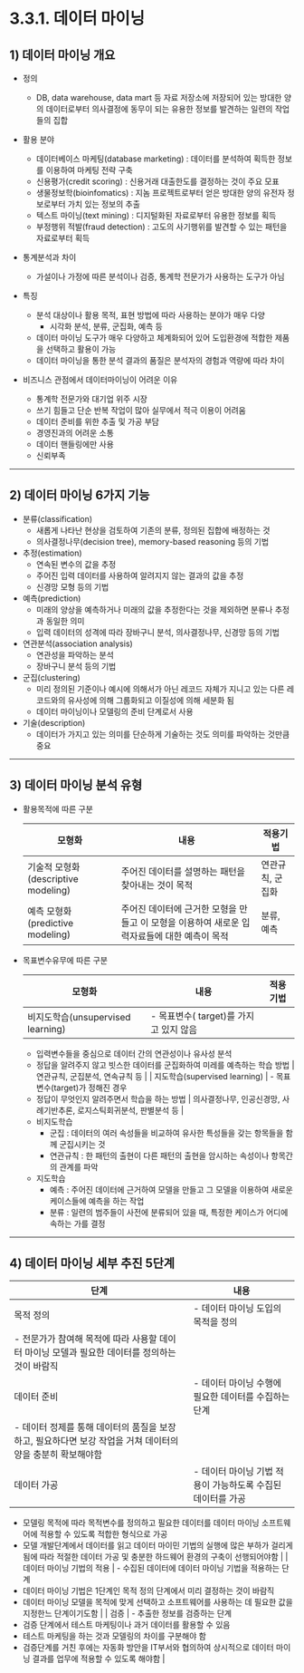 # 3.3.1. 데이터 마이닝

## 1) 데이터 마이닝 개요

- 정의
    - DB, data warehouse, data mart 등 자료 저장소에 저장되어 있는 방대한 양의 데이터로부터 의사결정에 동무이 되는 유용한 정보를 발견하는 일련의 작업들의 집합
    
- 활용 분야
    - 데이터베이스 마케팅(database marketing) : 데이터를 분석하여 획득한 정보를 이용하여 마케팅 전략 구축
    - 신용평가(credit scoring) : 신용거래 대출한도를 결정하는 것이 주요 모표
    - 생물정보학(bioinfomatics) : 지놈 프로젝트로부터 얻은 방대한 양의 유전자 정보로부터 가치 있는 정보의 추출
    - 텍스트 마이닝(text mining) : 디지털화된 자료로부터 유용한 정보를 획득
    - 부정행위 적발(fraud detection) : 고도의 사기행위를 발견할 수 있는 패턴을 자료로부터 획득
    
- 통계분석과 차이
    - 가설이나 가정에 따른 분석이나 검증, 통계학 전문가가 사용하는 도구가 아님
    
- 특징
    - 분석 대상이나 활용 목적, 표현 방법에 따라 사용하는 분야가 매우 다양
        - 시각화 분석, 분류, 군집화, 예측 등
    - 데이터 마이닝 도구가 매우 다양하고 체계화되어 있어 도입환경에 적합한 제품을 선택하고 활용이 가능
    - 데이터 마이닝을 통한 분석 결과의 품질은 분석자의 경험과 역량에 따라 차이
    
- 비즈니스 관점에서 데이터마이닝이 어려운 이유
    - 통계학 전문가와 대기업 위주 시장
    - 쓰기 힘들고 단순 반복 작업이 많아 실무에서 적극 이용이 어려움
    - 데이터 준비를 위한 추출 및 가공 부담
    - 경영진과의 어려운 소통
    - 데이터 핸들링에만 사용
    - 신뢰부족

---

## 2) 데이터 마이닝 6가지 기능

- 분류(classification)
    - 새롭게 나타난 현상을 검토하여 기존의 분류, 정의된 집합에 배정하는 것
    - 의사결정나무(decision tree), memory-based reasoning 등의 기법
- 추정(estimation)
    - 연속된 변수의 값을 추정
    - 주어진 입력 데이터를 사용하여 알려지지 않는 결과의 값을 추정
    - 신경망 모형 등의 기법
- 예측(prediction)
    - 미래의 양상을 예측하거나 미래의 값을 추정한다는 것을 제외하면 분류나 추정과 동일한 의미
    - 입력 데이터의 성격에 따라 장바구니 분석, 의사결정나무, 신경망 등의 기법
- 연관분석(association analysis)
    - 연관성을 파악하는 분석
    - 장바구니 분석 등의 기법
- 군집(clustering)
    - 미리 정의된 기준이나 예시에 의해서가 아닌 레코드 자체가 지니고 있는 다른 레코드와의 유사성에 의해 그룹화되고 이질성에 의해 세분화 됨
    - 데이터 마이닝이나 모델링의 준비 단계로서 사용
- 기술(description)
    - 데이터가 가지고 있는 의미를 단순하게 기술하는 것도 의미를 파악하는 것만큼 중요

---

## 3) 데이터 마이닝 분석 유형

- 활용목적에 따른 구분
    
    
    | 모형화 | 내용 | 적용기법 |
    | --- | --- | --- |
    | 기술적 모형화(descriptive modeling) | 주어진 데이터를 설명하는 패턴을 찾아내는 것이 목적 | 연관규칙, 군집화 |
    | 예측 모형화(predictive modeling) | 주어진 데이터에 근거한 모형을 만들고 이 모형을 이용하여 새로운 입력자료들에 대한 예측이 목적 | 분류, 예측 |
- 목표변수유무에 따른 구분
    
    
    | 모형화 | 내용 | 적용기법 |
    | --- | --- | --- |
    | 비지도학습(unsupervised learning) | - 목표변수( target)를 가지고 있지 않음
    - 입력변수들을 중심으로 데이터 간의 연관성이나 유사성 분석
    - 정답을 알려주지 않고 빗스한 데이터를 군집화하여 미레를 예측하는 학습 방법 | 연관규칙, 군집분석, 연속규칙 등 |
    | 지도학습(supervised learning) | - 목표변수(target)가 정해진 경우
    - 정답이 무엇인지 알려주면서 학습을 하는 방법 | 의사결정나무, 인공신경망, 사례기반추론, 로지스틱회귀분석, 판별분석 등 |
    - 비지도학습
        - 군집 : 데이터의 여러 속성들을 비교하여 유사한 특성들을 갖는 항목들을 함께 군집시키는 것
        - 연관규칙 : 한 패턴의 출현이 다른 패턴의 출현을 암시하는 속성이나 항목간의 관계를 파악
    - 지도학습
        - 예측 : 주어진 데이터에 근거하여 모델을 만들고 그 모델을 이용하여 새로운 케이스들에 예측을 하는 작업
        - 분류 : 일련의 범주들이 사전에 분류되어 있을 때, 특정한 케이스가 어디에 속하는 가를 결정

---

## 4) 데이터 마이닝 세부 추진 5단계

| 단계 | 내용 |
| --- | --- |
| 목적 정의 | - 데이터 마이닝 도입의 목적을 정의
- 전문가가 참여해 목적에 따라 사용할 데이터 마이닝 모델과 필요한 데이터를 정의하는 것이 바람직 |
| 데이터 준비 | - 데이터 마이닝 수행에 필요한 데이터를 수집하는 단계
- 데이터 정제를 통해 데이터의 품질을 보장하고, 필요하다면 보강 작업을 거쳐 데이터의 양을 충분히 확보해야함 |
| 데이터 가공 | - 데이터 마이닝 기법 적용이 가능하도록 수집된 데이터를 가공
- 모델링 목적에 따라 목적변수를 정의하고 필요한 데이터를 데이터 마이닝 소프트웨어에 적용할 수 있도록 적합한 형식으로 가공
- 모델 개발단계에서 데이터를 읽고 데이터 마이민 기법의 실행에 많은 부하가 걸리게 됨에 따라 적절한 데이터 가공 및 충분한 하드웨어 환경의 구축이 선행되어야함 |
| 데이터 마이닝 기법의 적용 | - 수집된 데이터에 데이터 마이닝 기법을 적용하는 단계
- 데이터 마이닝 기법은 1단계인 목적 정의 단계에서 미리 결정하는 것이 바람직
- 데이터 마이닝 모델을 목적에 맞게 선택하고 소프트웨어를 사용하는 데 필요한 값을 지정한느 단계이기도함 |
| 검증 | - 추출한 정보를 검증하는 단계
- 검증 단계에서 테스트 마케팅이나 과거 데이터를 활용할 수 있음
- 테스트 마케팅을 하는 것과 모델링의 차이를 구분해야 함
- 검증단계를 거친 후에는 자동화 방안을 IT부서와 협의하여 상시적으로 데이터 마이닝 결과를 업무에 적용할 수 있도록 해야함 |